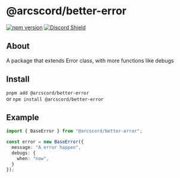 # @arcscord/better-error

[![npm version](https://badge.fury.io/js/@arcscord%2Fbetter-error.svg)](https://www.npmjs.com/package/@arcscord/better-error)
[![Discord Shield](https://discord.com/api/guilds/1012097557532528791/widget.png?style=shield)](https://discord.gg/4geBanVWGR)

## About

A package that extends Error class, with more functions like debugs

## Install

`pnpm add @arcscord/better-error`<br>
or `npm install @arcscord/better-error`

## Example

```ts
import { BaseError } from "@arcscord/better-error";

const error = new BaseError({
  message: "A error happen",
  debugs: {
    when: "now",
  }
});
```